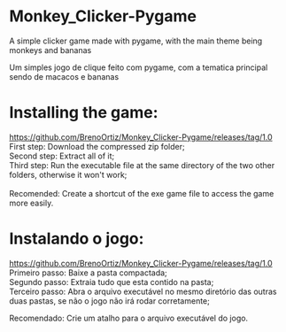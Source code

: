 # Monkey_Clicker-Pygame
 A simple clicker game made with pygame, with the main theme being monkeys and bananas
 
 Um simples jogo de clique feito com pygame, com a tematica principal sendo de macacos e bananas 
 
# Installing the game:
 https://github.com/BrenoOrtiz/Monkey_Clicker-Pygame/releases/tag/1.0 \
 First step: Download the compressed zip folder;\
 Second step: Extract all of it;\
 Third step: Run the executable file at the same directory of the two other folders, otherwise it won't work;\
 \
 Recomended: Create a shortcut of the exe game file to access the game more easily.
 
 # Instalando o jogo:
 https://github.com/BrenoOrtiz/Monkey_Clicker-Pygame/releases/tag/1.0 \
 Primeiro passo: Baixe a pasta compactada;\
 Segundo passo: Extraia tudo que esta contido na pasta;\
 Terceiro passo: Abra o arquivo executável no mesmo diretório das outras duas pastas, se não o jogo não irá rodar corretamente;
 
 Recomendado: Crie um atalho para o arquivo executável do jogo.
